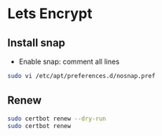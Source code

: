 # Lets Encrypt

## Install snap
- Enable snap: comment all lines
```bash
sudo vi /etc/apt/preferences.d/nosnap.pref
```

## Renew

```bash
sudo certbot renew --dry-run
sudo certbot renew
```

